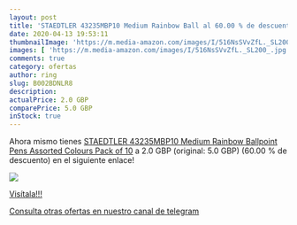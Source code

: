 ```yaml
---
layout: post
title: 'STAEDTLER 43235MBP10 Medium Rainbow Ball al 60.00 % de descuento'
date: 2020-04-13 19:53:11
thumbnailImage: 'https://m.media-amazon.com/images/I/516NsSVvZfL._SL200_.jpg'
images: [ 'https://m.media-amazon.com/images/I/516NsSVvZfL._SL200_.jpg' ]
comments: true
category: ofertas
author: ring
slug: B002BDNLR8
description:
actualPrice: 2.0 GBP
comparePrice: 5.0 GBP
inStock: true
---
```


Ahora mismo tienes [STAEDTLER 43235MBP10 Medium Rainbow Ballpoint Pens  Assorted Colours  Pack of 10](https://www.amazon.com/dp/B002BDNLR8/?tag=redken08-20) a 2.0 GBP (original: 5.0 GBP) (60.00 %  de descuento) en el siguiente enlace!

[![](https://m.media-amazon.com/images/I/516NsSVvZfL._SL200_.jpg)](https://www.amazon.com/dp/B002BDNLR8/?tag=redken08-20)

[Visítala!!!](https://www.amazon.com/dp/B002BDNLR8/?tag=redken08-20)

[Consulta otras ofertas en nuestro canal de telegram](https://t.me/s/ofertas25)
